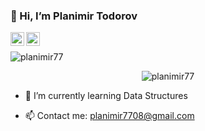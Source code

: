 ### 👋 Hi, I’m Planimir Todorov
<a href="https://www.facebook.com/planimir.todorov.todorov/">
  <img align="left" alt="Planimir's Facebook" width="22px" src="https://raw.githubusercontent.com/peterthehan/peterthehan/master/assets/facebook.svg" />
</a>
<p><a href="https://www.linkedin.com/in/planimir-todorov-todorov/">
  <img align="left" alt="Planimir's LinkedIn" width="22px" src="https://raw.githubusercontent.com/peterthehan/peterthehan/master/assets/linkedin.svg" />
</a>
</br></p>


<span align="right"> <img src="https://github-readme-stats.vercel.app/api?username=planimir77&show_icons=true&theme=gotham" alt="planimir77" /></span>

<span style="display:block;text-align:center"> <img src="https://github-readme-stats.vercel.app/api/top-langs/?username=planimir77&langs_count=8&title_color=fff&icon_color=79ff97&text_color=9f9f9f&bg_color=151515" alt="planimir77" /></span>

- 🌱 I’m currently learning Data Structures

- 📫 Contact me: planimir7708@gmail.com

<!---
planimir77/planimir77 is a ✨ special ✨ repository because its `README.md` (this file) appears on your GitHub profile.
You can click the Preview link to take a look at your changes.
--->
